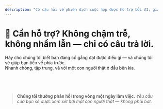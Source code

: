 ```yaml
---
description: "Có câu hỏi về phiên dịch cuộc họp được hỗ trợ bởi AI, giao tiếp đa ngôn ngữ, hoặc triển khai doanh nghiệp? Chúng tôi ở đây để giúp đỡ — nhanh chóng, con người thật, và không có sự nhầm lẫn."
---
```


# 💬 Cần hỗ trợ? Không chậm trễ, không nhầm lẫn — chỉ có câu trả lời.

Hãy cho chúng tôi biết bạn đang cố gắng đạt được điều gì — và chúng tôi sẽ giúp bạn tiến về phía trước.  
Nhanh chóng, tập trung, và với một con người thật ở đầu bên kia.

<!-- <br>

<ContactForm
  formStyle="margin: 1rem auto;"
  categoryLabel="Điều gì đưa bạn đến InterMind hôm nay? *"
  categoryPlaceholderText="Chọn lý do chính của bạn…"
  messageLabel="Cho chúng tôi biết thêm *"
  messagePlaceholderText="Bất cứ điều gì bạn muốn chia sẻ — mục tiêu, bối cảnh, hoặc chi tiết kỹ thuật."
  buttonText="Nhận trợ giúp chuyên gia ngay"
  :services="[
    'Tôi cần trợ giúp để bắt đầu',
    'Tôi muốn lên lịch demo',
    'Tôi có vấn đề kỹ thuật hoặc lỗi',
    'Tôi cần trợ giúp với tích hợp cuộc họp',
    'Tôi có câu hỏi về chất lượng dịch thuật',
    'Tôi cần hỗ trợ với việc đưa nhóm vào sử dụng',
    'Tôi có câu hỏi về thanh toán hoặc đăng ký',
    'Tôi muốn khám phá các tính năng doanh nghiệp',
    'Tôi muốn lấy ID ứng dụng và token Mind API không có hạn chế',
    'Câu hỏi chung hoặc phản hồi'
  ]" /> -->

<br>

<!-- ## Or use the inline form: -->

<ContactForm 
  :inline="true"
  formStyle="margin: 1rem auto;"  
  categoryLabel="Điều gì đưa bạn đến InterMind hôm nay? *"  
  categoryPlaceholderText="Chọn lý do chính của bạn…"  
  messageLabel="Cho chúng tôi biết thêm *"  
  messagePlaceholderText="Bất cứ điều gì bạn muốn chia sẻ — mục tiêu, bối cảnh, hoặc chi tiết kỹ thuật."  
  :services="[
    'Tôi cần trợ giúp để bắt đầu',
    'Tôi muốn lên lịch demo',
    'Tôi có vấn đề kỹ thuật hoặc lỗi',
    'Tôi cần trợ giúp với tích hợp cuộc họp',
    'Tôi có câu hỏi về chất lượng dịch thuật',
    'Tôi cần hỗ trợ với việc đưa nhóm vào sử dụng',
    'Tôi có câu hỏi về thanh toán hoặc đăng ký',
    'Tôi muốn khám phá các tính năng doanh nghiệp',
    'Tôi muốn lấy ID ứng dụng và token Mind API không có hạn chế',
    'Câu hỏi chung hoặc phản hồi'
  ]" />

<br>

> **Chúng tôi thường phản hồi trong vòng một ngày làm việc.**
> _Yêu cầu của bạn sẽ được xem xét bởi một con người thật — không phải bot._